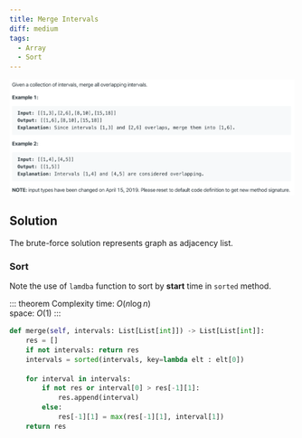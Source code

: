 ```yaml
---
title: Merge Intervals
diff: medium
tags:
  - Array
  - Sort
---
```


<img class="medium-zoom" src="/algo/merge-intervals.png" alt="https://leetcode.com/problems/merge-intervals">

## Solution

The brute-force solution represents graph as adjacency list.

### Sort

Note the use of `lamdba` function to sort by **start** time in `sorted` method.

::: theorem Complexity
time: $O(n \log n)$  
space: $O(1)$
:::

```py
def merge(self, intervals: List[List[int]]) -> List[List[int]]:
    res = []
    if not intervals: return res
    intervals = sorted(intervals, key=lambda elt : elt[0])

    for interval in intervals:
        if not res or interval[0] > res[-1][1]:
            res.append(interval)
        else:
            res[-1][1] = max(res[-1][1], interval[1])
    return res
```
